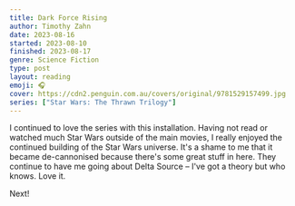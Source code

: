```yaml
---
title: Dark Force Rising
author: Timothy Zahn
date: 2023-08-16
started: 2023-08-10
finished: 2023-08-17
genre: Science Fiction
type: post
layout: reading
emoji: 🎧
cover: https://cdn2.penguin.com.au/covers/original/9781529157499.jpg
series: ["Star Wars: The Thrawn Trilogy"]
---
```


I continued to love the series with this installation. Having not read or watched much Star Wars outside of the main movies, I really enjoyed the continued building of the Star Wars universe. It's a shame to me that it became de-cannonised because there's some great stuff in here. They continue to have me going about Delta Source – I've got a theory but who knows. Love it.

Next!
